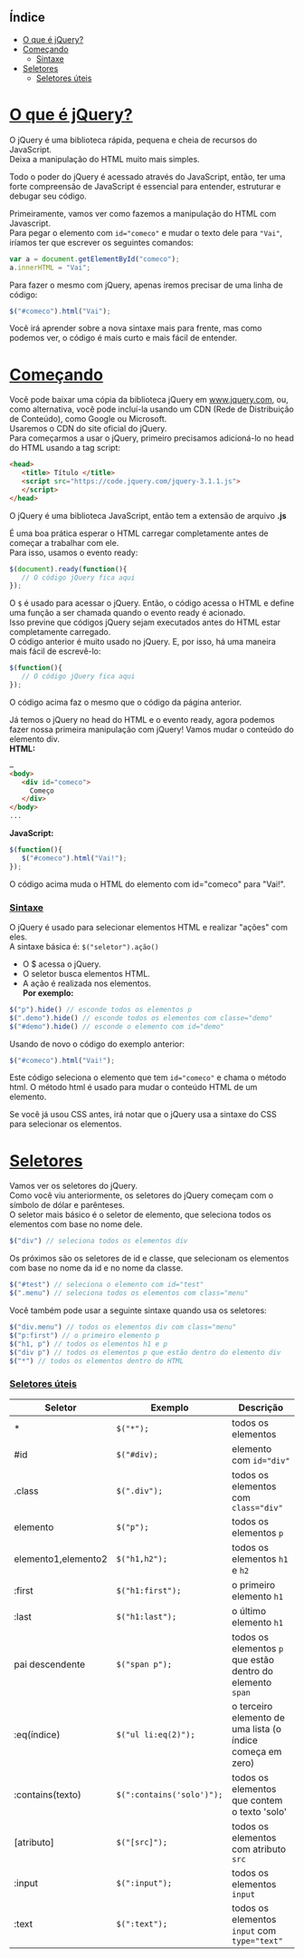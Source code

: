 ## Índice
- [O que é jQuery?](#o-que-é-jquery)
- [Começando](#começando)
   - [Sintaxe](#sintaxe)
- [Seletores](#seletores)
   - [Seletores úteis](#seletores-úteis)

# [O que é jQuery?](#índice)
O jQuery é uma biblioteca rápida, pequena e cheia de recursos do JavaScript.<br>Deixa a manipulação do HTML muito mais simples.

Todo o poder do jQuery é acessado através do JavaScript, então, ter uma forte compreensão de JavaScript é essencial para entender, estruturar e debugar seu código.

Primeiramente, vamos ver como fazemos a manipulação do HTML com Javascript.<br>Para pegar o elemento com `id="comeco"` e mudar o texto dele para `"Vai"`, iríamos ter que escrever os seguintes comandos:
```javascript
var a = document.getElementById("comeco");
a.innerHTML = "Vai"; 
```
Para fazer o mesmo com jQuery, apenas iremos precisar de uma linha de código:
```javascript
$("#comeco").html("Vai");
```
Você irá aprender sobre a nova sintaxe mais para frente, mas como podemos ver, o código é mais curto e mais fácil de entender.

# [Começando](#índice)
Você pode baixar uma cópia da biblioteca jQuery em www.jquery.com, ou, como alternativa, você pode incluí-la usando um CDN (Rede de Distribuição de Conteúdo), como Google ou Microsoft.<br>Usaremos o CDN do site oficial do jQuery.<br>Para começarmos a usar o jQuery, primeiro precisamos adicioná-lo no head do HTML usando a tag script:
```html
<head>
   <title> Título </title>
   <script src="https://code.jquery.com/jquery-3.1.1.js">
   </script>
</head>
```
O jQuery é uma biblioteca JavaScript, então tem a extensão de arquivo __.js__

É uma boa prática esperar o HTML carregar completamente antes de começar a trabalhar com ele.<br>Para isso, usamos o evento ready:
```javascript
$(document).ready(function(){
   // O código jQuery fica aqui
});
```
O `$` é usado para acessar o jQuery. Então, o código acessa o HTML e define uma função a ser chamada quando o evento ready é acionado.<br>Isso previne que códigos jQuery sejam executados antes do HTML estar completamente carregado.<br>O código anterior é muito usado no jQuery. E, por isso, há uma maneira mais fácil de escrevê-lo:
```javascript
$(function(){
   // O código jQuery fica aqui
});
```
O código acima faz o mesmo que o código da página anterior.

Já temos o jQuery no head do HTML e o evento ready, agora podemos fazer nossa primeira manipulação com jQuery! Vamos mudar o conteúdo do elemento div.<br>__HTML:__
```html
…
<body>
   <div id="comeco">
     Começo
   </div>
</body>
...
```
__JavaScript:__
```javascript
$(function(){
   $("#comeco").html("Vai!");
});
```
O código acima muda o HTML do elemento com id="comeco" para "Vai!".
### [Sintaxe](#índice)
O jQuery é usado para selecionar elementos HTML e realizar "ações" com eles.<br>A sintaxe básica é: ```$("seletor").ação()```
* O $ acessa o jQuery.
* O seletor busca elementos HTML.
* A ação é realizada nos elementos.<br>__Por exemplo:__
```javascript
$("p").hide() // esconde todos os elementos p
$(".demo").hide() // esconde todos os elementos com classe="demo"
$("#demo").hide() // esconde o elemento com id="demo"
```
Usando de novo o código do exemplo anterior:
```javascript
$("#comeco").html("Vai!");
```
Este código seleciona o elemento que tem `id="comeco"` e chama o método html. O método html é usado para mudar o conteúdo HTML de um elemento.

Se você já usou CSS antes, irá notar que o jQuery usa a sintaxe do CSS para selecionar os elementos.

# [Seletores](#índice)
Vamos ver os seletores do jQuery.<br>Como você viu anteriormente, os seletores do jQuery começam com o símbolo de dólar e parênteses.<br>O seletor mais básico é o seletor de elemento, que seleciona todos os elementos com base no nome dele.
```javascript
$("div") // seleciona todos os elementos div
```
Os próximos são os seletores de id e classe, que selecionam os elementos com base no nome da id e no nome da classe.
```javascript
$("#test") // seleciona o elemento com id="test"
$(".menu") // seleciona todos os elementos com class="menu"
```
Você também pode usar a seguinte sintaxe quando usa os seletores:
```javascript
$("div.menu") // todos os elementos div com class="menu"
$("p:first") // o primeiro elemento p
$("h1, p") // todos os elementos h1 e p
$("div p") // todos os elementos p que estão dentro do elemento div
$("*") // todos os elementos dentro do HTML
```
### [Seletores úteis](#índice)

Seletor| Exemplo | Descrição
-------|---------|----------|
*|`$("*");`|todos os elementos
#id|`$("#div);`|elemento com `id="div"`
.class|`$(".div");`|todos os elementos com `class="div"`
elemento|`$("p");`|todos os elementos `p`
elemento1,elemento2|`$("h1,h2");`|todos os elementos `h1` e `h2`
:first|`$("h1:first");`|o primeiro elemento `h1`
:last|`$("h1:last");`|o último elemento `h1`
pai descendente|`$("span p");`|todos os elementos `p` que estão dentro do elemento `span`
:eq(índice)|`$("ul li:eq(2)");`|o terceiro elemento de uma lista (o índice começa em zero)
:contains(texto)|`$(":contains('solo')");`|todos os elementos que contem o texto 'solo'
[atributo]|`$("[src]");`|todos os elementos com atributo `src`
:input|`$(":input");`|todos os elementos `input`
:text|`$(":text");`|todos os elementos `input` com `type="text"`
<!--stackedit_data:
eyJoaXN0b3J5IjpbMTEwNTYzNzAxM119
-->